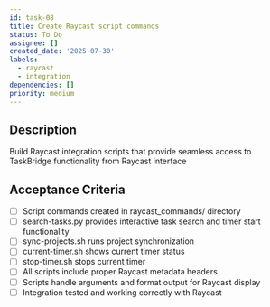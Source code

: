 ```yaml
---
id: task-08
title: Create Raycast script commands
status: To Do
assignee: []
created_date: '2025-07-30'
labels:
  - raycast
  - integration
dependencies: []
priority: medium
---
```


## Description

Build Raycast integration scripts that provide seamless access to TaskBridge functionality from Raycast interface

## Acceptance Criteria

- [ ] Script commands created in raycast_commands/ directory
- [ ] search-tasks.py provides interactive task search and timer start functionality
- [ ] sync-projects.sh runs project synchronization
- [ ] current-timer.sh shows current timer status
- [ ] stop-timer.sh stops current timer
- [ ] All scripts include proper Raycast metadata headers
- [ ] Scripts handle arguments and format output for Raycast display
- [ ] Integration tested and working correctly with Raycast
